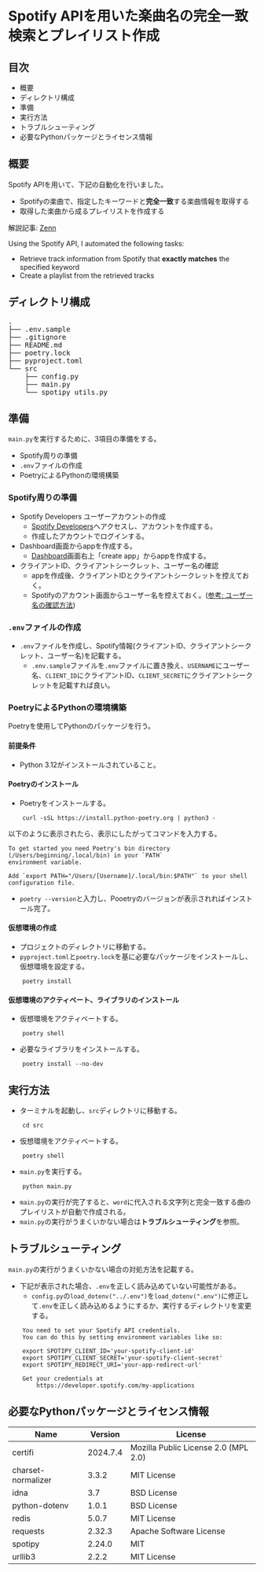 # Spotify APIを用いた楽曲名の完全一致検索とプレイリスト作成

## 目次
- 概要
- ディレクトリ構成
- 準備
- 実行方法
- トラブルシューティング
- 必要なPythonパッケージとライセンス情報

## 概要
Spotify APIを用いて、下記の自動化を行いました。
- Spotifyの楽曲で、指定したキーワードと**完全一致**する楽曲情報を取得する
- 取得した楽曲から成るプレイリストを作成する

解説記事: [Zenn](https://zenn.dev/coveringnumber/articles/b7fd17323699c0)

Using the Spotify API, I automated the following tasks:
- Retrieve track information from Spotify that **exactly matches** the specified keyword
- Create a playlist from the retrieved tracks

## ディレクトリ構成
<pre>
.
├── .env.sample
├── .gitignore
├── README.md
├── poetry.lock
├── pyproject.toml
└── src
    ├── config.py
    ├── main.py
    └── spotipy_utils.py
</pre>

## 準備
`main.py`を実行するために、3項目の準備をする。
- Spotify周りの準備
- `.env`ファイルの作成
- PoetryによるPythonの環境構築

### Spotify周りの準備
- Spotify Developers ユーザーアカウントの作成
    - [Spotify Developers](https://developer.spotify.com/)へアクセスし、アカウントを作成する。
    - 作成したアカウントでログインする。
- Dashboard画面からappを作成する。
    - [Dashboard](https://developer.spotify.com/dashboard)画面右上「create app」からappを作成する。
- クライアントID、クライアントシークレット、ユーザー名の確認
    - appを作成後、クライアントIDとクライアントシークレットを控えておく。
    - Spotifyのアカウント画面からユーザー名を控えておく。([参考: ユーザー名の確認方法](https://support.spotify.com/jp/article/username-and-display-name/))

### `.env`ファイルの作成
- `.env`ファイルを作成し、Spotify情報(クライアントID、クライアントシークレット、ユーザー名)を記載する。
    - `.env.sample`ファイルを`.env`ファイルに置き換え、`USERNAME`にユーザー名、`CLIENT_ID`にクライアントID、`CLIENT_SECRET`にクライアントシークレットを記載すれば良い。

### PoetryによるPythonの環境構築
Poetryを使用してPythonのパッケージを行う。

#### 前提条件
- Python 3.12がインストールされていること。

#### Poetryのインストール
- Poetryをインストールする。
```
    curl -sSL https://install.python-poetry.org | python3 -
```
以下のように表示されたら、表示にしたがってコマンドを入力する。
```
To get started you need Poetry's bin directory (/Users/beginning/.local/bin) in your `PATH`
environment variable.

Add `export PATH="/Users/[Username]/.local/bin:$PATH"` to your shell configuration file.
```
- `poetry --version`と入力し、Pooetryのバージョンが表示されればインストール完了。

#### 仮想環境の作成
- プロジェクトのディレクトリに移動する。
- `pyproject.toml`と`poetry.lock`を基に必要なパッケージをインストールし、仮想環境を設定する。
```
    poetry install
```

#### 仮想環境のアクティベート、ライブラリのインストール
- 仮想環境をアクティベートする。
```
    poetry shell
```
- 必要なライブラリをインストールする。
```
    poetry install --no-dev
```

## 実行方法
- ターミナルを起動し、`src`ディレクトリに移動する。
```
    cd src
```
- 仮想環境をアクティベートする。
```
    poetry shell
```
- `main.py`を実行する。
```
    python main.py
```
- `main.py`の実行が完了すると、`word`に代入される文字列と完全一致する曲のプレイリストが自動で作成される。
- `main.py`の実行がうまくいかない場合は**トラブルシューティング**を参照。

## トラブルシューティング
`main.py`の実行がうまくいかない場合の対処方法を記載する。

- 下記が表示された場合、`.env`を正しく読み込めていない可能性がある。
    - `config.py`の`load_dotenv("../.env")`を`load_dotenv(".env")`に修正して`.env`を正しく読み込めるようにするか、実行するディレクトリを変更する。
```
    You need to set your Spotify API credentials.
    You can do this by setting environment variables like so:

    export SPOTIPY_CLIENT_ID='your-spotify-client-id'
    export SPOTIPY_CLIENT_SECRET='your-spotify-client-secret'
    export SPOTIPY_REDIRECT_URI='your-app-redirect-url'

    Get your credentials at
        https://developer.spotify.com/my-applications
```

## 必要なPythonパッケージとライセンス情報
| Name               | Version     | License                              |
|--------------------|-------------|--------------------------------------|
| certifi            | 2024.7.4    | Mozilla Public License 2.0 (MPL 2.0) |
| charset-normalizer | 3.3.2       | MIT License                          |
| idna               | 3.7         | BSD License                          |
| python-dotenv      | 1.0.1       | BSD License                          |
| redis              | 5.0.7       | MIT License                          |
| requests           | 2.32.3      | Apache Software License              |
| spotipy            | 2.24.0      | MIT                                  |
| urllib3            | 2.2.2       | MIT License                          |